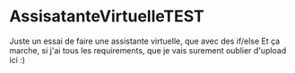 # AssisatanteVirtuelleTEST

Juste un essai de faire une assistante virtuelle, que avec des if/else
Et ça marche, si j'ai tous les requirements, que je vais surement oublier d'upload ici :)
